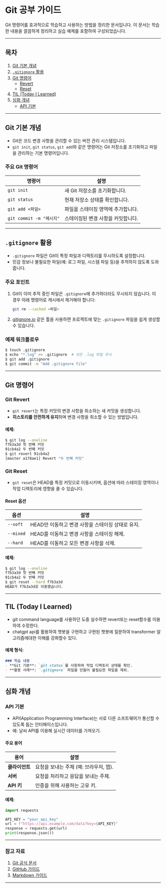 # Git 공부 가이드

Git 명령어를 효과적으로 학습하고 사용하는 방법을 정리한 문서입니다. 이 문서는 학습한 내용을 깔끔하게 정리하고 실습 예제를 포함하여 구성되었습니다.

---

## 목차

1. [Git 기본 개념](#git-기본-개념)
2. [`.gitignore` 활용](#gitignore-활용)
3. [Git 명령어](#git-명령어)
    - [Revert](#git-revert)
    - [Reset](#git-reset)
4. [TIL (Today I Learned)](#til-today-i-learned)
5. [심화 개념](#심화-개념)
    - [API 기본](#api-기본)

---

## Git 기본 개념

- Git은 코드 변경 사항을 관리할 수 있는 버전 관리 시스템입니다.
- `git init`, `git status`, `git add`와 같은 명령어는 Git 저장소를 초기화하고 파일을 관리하는 기본 명령어입니다.

### 주요 Git 명령어

| 명령어                      | 설명                                              |
|-----------------------------|---------------------------------------------------|
| `git init`                  | 새 Git 저장소를 초기화합니다.                     |
| `git status`                | 현재 저장소 상태를 확인합니다.                    |
| `git add <파일>`            | 파일을 스테이징 영역에 추가합니다.                 |
| `git commit -m "메시지"`   | 스테이징된 변경 사항을 커밋합니다.                |

---

## `.gitignore` 활용

- `.gitignore` 파일은 Git이 특정 파일과 디렉토리를 무시하도록 설정합니다.
- 민감 정보나 불필요한 파일(예: 로그 파일, 시스템 파일 등)을 추적하지 않도록 도와줍니다.

### 주요 포인트

1. Git이 이미 추적 중인 파일은 `.gitignore`에 추가하더라도 무시되지 않습니다. 이 경우 아래 명령어로 캐시에서 제거해야 합니다:
   ```bash
   git rm --cached <파일>
   ```

2. [gitignore.io](https://www.toptal.com/developers/gitignore/) 같은 툴을 사용하면 프로젝트에 맞는 `.gitignore` 파일을 쉽게 생성할 수 있습니다.

### 예제 워크플로우
```bash
$ touch .gitignore
$ echo "*.log" >> .gitignore  # 모든 .log 파일 무시
$ git add .gitignore
$ git commit -m "Add .gitignore file"
```

---

## Git 명령어

### Git Revert

- `git revert`는 특정 커밋의 변경 사항을 취소하는 새 커밋을 생성합니다.
- **히스토리를 안전하게 유지**하며 변경 사항을 취소할 수 있는 방법입니다.

#### 예제:
```bash
$ git log --oneline
f7b3a3d 첫 번째 커밋
91cb4a2 두 번째 커밋
$ git revert 91cb4a2
[master a178ae1] Revert "두 번째 커밋"
```

### Git Reset

- `git reset`은 HEAD를 특정 커밋으로 이동시키며, 옵션에 따라 스테이징 영역이나 작업 디렉토리에 영향을 줄 수 있습니다.

#### Reset 옵션

| 옵션       | 설명                                           |
|------------|------------------------------------------------|
| `--soft`   | HEAD만 이동하고 변경 사항을 스테이징 상태로 유지.|
| `--mixed`  | HEAD를 이동하고 변경 사항을 스테이징 해제.       |
| `--hard`   | HEAD를 이동하고 모든 변경 사항을 삭제.          |

#### 예제:
```bash
$ git log --oneline
f7b3a3d 첫 번째 커밋
91cb4a2 두 번째 커밋
$ git reset --hard f7b3a3d
HEAD가 f7b3a3d로 이동했습니다.
```

---

## TIL (Today I Learned)

- git command language를 사용하던 도중 실수하면 revert또는 reset함수를 이용하여 수정한다.
- chatgpt api를 활용하여 챗봇을 구현하고 구현된 챗봇에 질문하여 transformer 알고리즘에대한 이해를 강화할수 있다.

#### 예제 형식:
```markdown
### 학습 내용
- **Git 기본**: `git status`를 사용하여 작업 디렉토리 상태를 확인.
- **활용 사례**: `.gitignore` 파일을 만들어 불필요한 파일을 제외.
```

---

## 심화 개념

### API 기본

- API(Application Programming Interface)는 서로 다른 소프트웨어가 통신할 수 있도록 돕는 인터페이스입니다.
- 예: 날씨 API를 이용해 실시간 데이터를 가져오기.

#### 주요 용어

| 용어         | 설명                                           |
|--------------|------------------------------------------------|
| **클라이언트**| 요청을 보내는 주체 (예: 브라우저, 앱).          |
| **서버**      | 요청을 처리하고 응답을 보내는 주체.            |
| **API 키**    | 인증을 위해 사용하는 고유 키.                  |

#### 예제:
```python
import requests

API_KEY = "your_api_key"
url = f"https://api.example.com/data?key={API_KEY}"
response = requests.get(url)
print(response.json())
```

---

### 참고 자료

1. [Git 공식 문서](https://git-scm.com/doc)
2. [GitHub 가이드](https://guides.github.com/)
3. [Markdown 가이드](https://www.markdownguide.org/)

---


